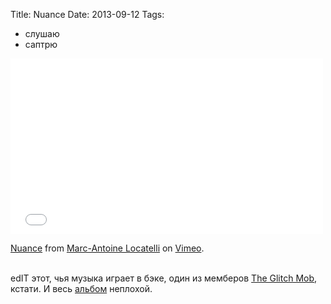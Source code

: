 Title: Nuance
Date: 2013-09-12
Tags: 
  - слушаю
  - саптрю

<div class="text"><iframe src="//player.vimeo.com/video/67809013" width="500" height="281" frameborder="0" webkitallowfullscreen="webkitallowfullscreen" mozallowfullscreen="mozallowfullscreen" allowfullscreen="allowfullscreen"></iframe> <p><a href="http://vimeo.com/67809013">Nuance</a> from <a href="http://vimeo.com/user17192997">Marc-Antoine Locatelli</a> on <a href="https://vimeo.com">Vimeo</a>.</p><br />
edIT этот, чья музыка играет в бэке, один из мемберов <a href="https://itunes.apple.com/ru/album/drink-the-sea/id367738582?l=en">The Glitch Mob</a>, кстати. И весь <a href="https://itunes.apple.com/ru/album/crying-over-pros-for-no-reason/id66063899?l=en">альбом</a> неплохой.</div>